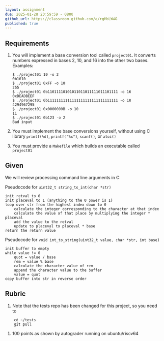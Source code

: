 ```yaml
---
layout: assignment
due: 2025-01-28 23:59:59 - 0800
github_url: https://classroom.github.com/a/rgHbLW4G
published: true
---
```


## Requirements
1. You will implement a base conversion tool called `project01`. It converts numbers expressed in bases 2, 10, and 16 into the other two bases. Examples:
	```text
    $ ./project01 10 -o 2
    0b1010
    $ ./project01 0xFF -o 10
    255
    $ ./project01 0b11011110101011011011111011101111 -o 16
    0xDEADBEEF
    $ ./project01 0b11111111111111111111111111111111 -o 10
    4294967295
    $ ./project01 0x0000000B -o 10
    11
    $ ./project01 0b123 -o 2
    Bad input
	```

1. You must implement the base conversions yourself, without using C library `printf(%d)`, `printf("%x")`,  `scanf()`, or `atoi()`
1. You must provide a `Makefile` which builds an executable called `project01`

## Given
We will review processing command line arguments in C

Pseudocode for `uint32_t string_to_int(char *str)`

    init retval to 0
    init placeval to 1 (anything to the 0 power is 1)
    loop over str from the highest index down to 0
        calculate the integer corresponding to the character at that index	
        calculate the value of that place by multiplying the integer * placeval
        add the value to the retval
        update to placeval to placeval * base
    return the return value

Pseudocode for `void int_to_string(uint32_t value, char *str, int base)`

    init buffer to empty
    while value != 0
        quot = value / base
        rem = value % base
        calculate the character value of rem
        append the character value to the buffer
        value = quot
    copy buffer into str in reverse order

## Rubric

1. Note that the tests repo has been changed for this project, so you need to 
```text
	cd ~/tests
	git pull
```
1. 100 points as shown by autograder running on ubuntu/riscv64

